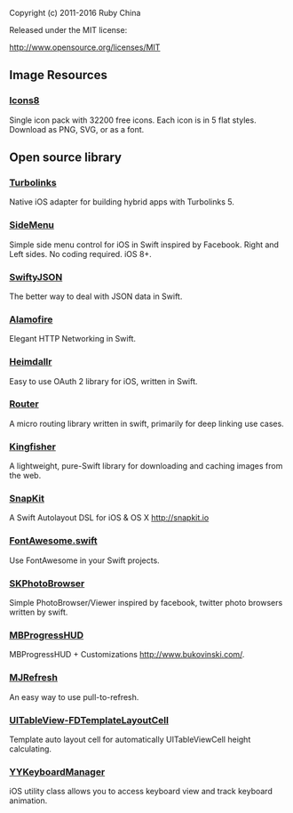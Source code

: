 Copyright (c) 2011-2016 Ruby China

Released under the MIT license:

http://www.opensource.org/licenses/MIT

## Image Resources

### [Icons8](https://icons8.com/)
Single icon pack with 32200 free icons. Each icon is in 5 flat styles. Download as PNG, SVG, or as a font.

## Open source library

### [Turbolinks](https://github.com/turbolinks/turbolinks-ios)
Native iOS adapter for building hybrid apps with Turbolinks 5.

### [SideMenu](https://github.com/jonkykong/SideMenu)
Simple side menu control for iOS in Swift inspired by Facebook. Right and Left sides. No coding required. iOS 8+.

### [SwiftyJSON](https://github.com/SwiftyJSON/SwiftyJSON)
The better way to deal with JSON data in Swift.

### [Alamofire](https://github.com/Alamofire/Alamofire)
Elegant HTTP Networking in Swift.

### [Heimdallr](https://github.com/trivago/Heimdallr.swift)
Easy to use OAuth 2 library for iOS, written in Swift.

### [Router](https://github.com/ViacomInc/Router)
A micro routing library written in swift, primarily for deep linking use cases.

### [Kingfisher](https://github.com/onevcat/Kingfisher)
A lightweight, pure-Swift library for downloading and caching images from the web.

### [SnapKit](https://github.com/SnapKit/SnapKit)
A Swift Autolayout DSL for iOS & OS X http://snapkit.io

### [FontAwesome.swift](https://github.com/thii/FontAwesome.swift)
Use FontAwesome in your Swift projects.

### [SKPhotoBrowser](https://github.com/suzuki-0000/SKPhotoBrowser)
Simple PhotoBrowser/Viewer inspired by facebook, twitter photo browsers written by swift.

### [MBProgressHUD](https://github.com/jdg/MBProgressHUD)
MBProgressHUD + Customizations http://www.bukovinski.com/.

### [MJRefresh](https://github.com/CoderMJLee/MJRefresh)
An easy way to use pull-to-refresh.

### [UITableView-FDTemplateLayoutCell](https://github.com/forkingdog/UITableView-FDTemplateLayoutCell)
Template auto layout cell for automatically UITableViewCell height calculating.

### [YYKeyboardManager](https://github.com/ibireme/YYKeyboardManager)
iOS utility class allows you to access keyboard view and track keyboard animation.
